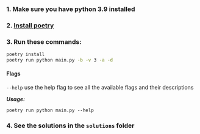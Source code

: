 ### 1. Make sure you have python 3.9 installed

### 2. [Install poetry](https://python-poetry.org/docs/#installation)

### 3. Run these commands:

```bash
poetry install
poetry run python main.py -b -v 3 -a -d
```

#### Flags

`--help` use the help flag to see all the available flags and their descriptions

***Usage:***

```
poetry run python main.py --help
```

### 4. See the solutions in the `solutions` folder
